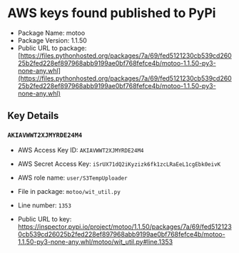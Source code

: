 # AWS keys found published to PyPi

* Package Name: motoo
* Package Version: 1.1.50
* Public URL to package: [https://files.pythonhosted.org/packages/7a/69/fed5121230cb539cd26025b2fed228ef897968abb9199ae0bf768fefce4b/motoo-1.1.50-py3-none-any.whl](https://files.pythonhosted.org/packages/7a/69/fed5121230cb539cd26025b2fed228ef897968abb9199ae0bf768fefce4b/motoo-1.1.50-py3-none-any.whl)

## Key Details

### `AKIAVWWT2XJMYRDE24M4`

* AWS Access Key ID: `AKIAVWWT2XJMYRDE24M4`
* AWS Secret Access Key: `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` 
* AWS role name: `user/S3TempUploader`
* File in package: `motoo/wit_util.py`
* Line number: `1353`

* Public URL to key: https://inspector.pypi.io/project/motoo/1.1.50/packages/7a/69/fed5121230cb539cd26025b2fed228ef897968abb9199ae0bf768fefce4b/motoo-1.1.50-py3-none-any.whl/motoo/wit_util.py#line.1353


